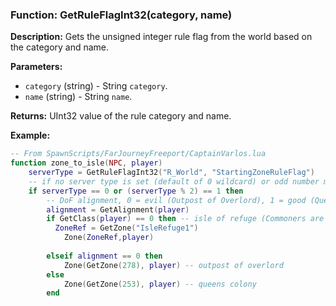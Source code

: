 ### Function: GetRuleFlagInt32(category, name)

**Description:**
Gets the unsigned integer rule flag from the world based on the category and name.

**Parameters:**
- `category` (string) - String `category`.
- `name` (string) - String `name`.

**Returns:** UInt32 value of the rule category and name.

**Example:**

```lua
-- From SpawnScripts/FarJourneyFreeport/CaptainVarlos.lua
function zone_to_isle(NPC, player)
	serverType = GetRuleFlagInt32("R_World", "StartingZoneRuleFlag")
	-- if no server type is set (default of 0 wildcard) or odd number means bit 1 is set
	if serverType == 0 or (serverType % 2) == 1 then
		-- DoF alignment, 0 = evil (Outpost of Overlord), 1 = good (Queens Colony)
		alignment = GetAlignment(player)
		if GetClass(player) == 0 then -- isle of refuge (Commoners are sent here automatically)
          ZoneRef = GetZone("IsleRefuge1")
            Zone(ZoneRef,player)  
		
		elseif alignment == 0 then
			Zone(GetZone(278), player) -- outpost of overlord
		else
			Zone(GetZone(253), player) -- queens colony
		end
```
